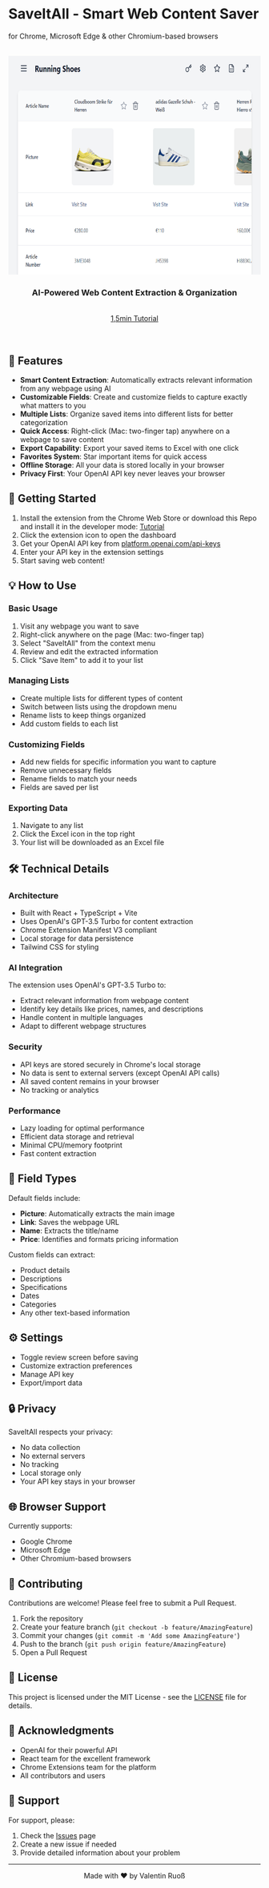 # SaveItAll - Smart Web Content Saver 
for Chrome, Microsoft Edge & other Chromium-based browsers
</br></br>
<div align="center">
  <img src="https://github.com/vruoss/SaveItAll/blob/main/SaveItAll.png" alt="SaveItAll Logo" width="725" height="437">
  <h3>AI-Powered Web Content Extraction & Organization</h3>
</br>
<a href="https://vimeo.com/1066980490?share=copy" target="_blank">1,5min Tutorial</a>

</div>
</br>
</br>




## 🌟 Features

- **Smart Content Extraction**: Automatically extracts relevant information from any webpage using AI
- **Customizable Fields**: Create and customize fields to capture exactly what matters to you
- **Multiple Lists**: Organize saved items into different lists for better categorization
- **Quick Access**: Right-click (Mac: two-finger tap) anywhere on a webpage to save content
- **Export Capability**: Export your saved items to Excel with one click
- **Favorites System**: Star important items for quick access
- **Offline Storage**: All your data is stored locally in your browser
- **Privacy First**: Your OpenAI API key never leaves your browser

## 🚀 Getting Started

1. Install the extension from the Chrome Web Store or download this Repo and install it in the developer mode: <a href="https://youtu.be/drNTeGl41ns?si=uPcVmDQTTEDZ-51e&t=15" target="_blank">Tutorial</a>
2. Click the extension icon to open the dashboard
3. Get your OpenAI API key from [platform.openai.com/api-keys](https://platform.openai.com/api-keys)
4. Enter your API key in the extension settings
5. Start saving web content!

## 💡 How to Use

### Basic Usage

1. Visit any webpage you want to save
2. Right-click anywhere on the page (Mac: two-finger tap)
3. Select "SaveItAll" from the context menu
4. Review and edit the extracted information
5. Click "Save Item" to add it to your list

### Managing Lists

- Create multiple lists for different types of content
- Switch between lists using the dropdown menu
- Rename lists to keep things organized
- Add custom fields to each list

### Customizing Fields

- Add new fields for specific information you want to capture
- Remove unnecessary fields
- Rename fields to match your needs
- Fields are saved per list

### Exporting Data

1. Navigate to any list
2. Click the Excel icon in the top right
3. Your list will be downloaded as an Excel file

## 🛠️ Technical Details

### Architecture

- Built with React + TypeScript + Vite
- Uses OpenAI's GPT-3.5 Turbo for content extraction
- Chrome Extension Manifest V3 compliant
- Local storage for data persistence
- Tailwind CSS for styling

### AI Integration

The extension uses OpenAI's GPT-3.5 Turbo to:
- Extract relevant information from webpage content
- Identify key details like prices, names, and descriptions
- Handle content in multiple languages
- Adapt to different webpage structures

### Security

- API keys are stored securely in Chrome's local storage
- No data is sent to external servers (except OpenAI API calls)
- All saved content remains in your browser
- No tracking or analytics

### Performance

- Lazy loading for optimal performance
- Efficient data storage and retrieval
- Minimal CPU/memory footprint
- Fast content extraction

## 📝 Field Types

Default fields include:
- **Picture**: Automatically extracts the main image
- **Link**: Saves the webpage URL
- **Name**: Extracts the title/name
- **Price**: Identifies and formats pricing information

Custom fields can extract:
- Product details
- Descriptions
- Specifications
- Dates
- Categories
- Any other text-based information

## ⚙️ Settings

- Toggle review screen before saving
- Customize extraction preferences
- Manage API key
- Export/import data

## 🔒 Privacy

SaveItAll respects your privacy:
- No data collection
- No external servers
- No tracking
- Local storage only
- Your API key stays in your browser

## 🌐 Browser Support

Currently supports:
- Google Chrome
- Microsoft Edge
- Other Chromium-based browsers

## 🤝 Contributing

Contributions are welcome! Please feel free to submit a Pull Request.

1. Fork the repository
2. Create your feature branch (`git checkout -b feature/AmazingFeature`)
3. Commit your changes (`git commit -m 'Add some AmazingFeature'`)
4. Push to the branch (`git push origin feature/AmazingFeature`)
5. Open a Pull Request

## 📄 License

This project is licensed under the MIT License - see the [LICENSE](LICENSE) file for details.

## 🙏 Acknowledgments

- OpenAI for their powerful API
- React team for the excellent framework
- Chrome Extensions team for the platform
- All contributors and users

## 📧 Support

For support, please:
1. Check the [Issues](https://github.com/yourusername/saveitall/issues) page
2. Create a new issue if needed
3. Provide detailed information about your problem

---

<div align="center">
  Made with ❤️ by Valentin Ruoß
</div>
